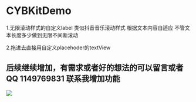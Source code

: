 # CYBKitDemo
<p>1.无限滚动样式的自定义label  类似抖音音乐滚动样式  根据文本内容自适应  不管文本长度多少做到无限不间断滚动</p>
<p>2.拖进去直接用自定义placehoder的textView</p>
<H2>后续继续增加，有需求或者好的想法的可以留言或者QQ 1149769831 联系我增加功能</H2>
<img src="http://www.pocaidao.com/img/11.gif"/>
